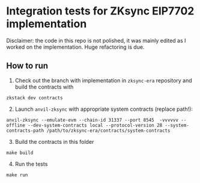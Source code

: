 # Integration tests for ZKsync EIP7702 implementation

Disclaimer: the code in this repo is not polished, it was mainly edited as I worked on the implementation.
Huge refactoring is due.

## How to run

1. Check out the branch with implementation in `zksync-era` repository and build the contracts with

```
zkstack dev contracts
```

2. Launch `anvil-zksync` with appropriate system contracts (replace path!):

```
anvil-zksync --emulate-evm --chain-id 31337 --port 8545  -vvvvvv --offline --dev-system-contracts local --protocol-version 28 --system-contracts-path /path/to/zksync-era/contracts/system-contracts
```

3. Build the contracts in this folder

```
make build
```

4. Run the tests

```
make run
```
